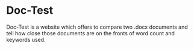 # Doc-Test
Doc-Test is a website which offers to compare two .docx documents and tell how close those documents are on the fronts of word count and keywords used.
